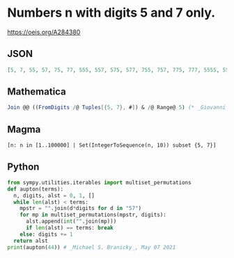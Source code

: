# Numbers n with digits 5 and 7 only\.
https://oeis.org/A284380
## JSON
```JSON
[5, 7, 55, 57, 75, 77, 555, 557, 575, 577, 755, 757, 775, 777, 5555, 5557, 5575, 5577, 5755, 5757, 5775, 5777, 7555, 7557, 7575, 7577, 7755, 7757, 7775, 7777, 55555, 55557, 55575, 55577, 55755, 55757, 55775, 55777, 57555, 57557, 57575, 57577, 57755, 57757]
```
## Mathematica
```Mathematica
Join @@ ((FromDigits /@ Tuples[{5, 7}, #]) & /@ Range@ 5) (* _Giovanni Resta_, Mar 28 2017 *)
```
## Magma
```Magma
[n: n in [1..100000] | Set(IntegerToSequence(n, 10)) subset {5, 7}]
```
## Python
```Python
from sympy.utilities.iterables import multiset_permutations
def aupton(terms):
  n, digits, alst = 0, 1, []
  while len(alst) < terms:
    mpstr = "".join(d*digits for d in "57")
    for mp in multiset_permutations(mpstr, digits):
      alst.append(int("".join(mp)))
      if len(alst) == terms: break
    else: digits += 1
  return alst
print(aupton(44)) # _Michael S. Branicky_, May 07 2021
```
